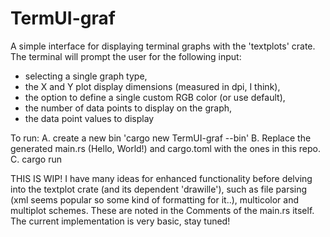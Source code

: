 # TermUI-graf
A simple interface for displaying terminal graphs with the 'textplots' crate.
The terminal will prompt the user for the following input: 
- selecting a single graph type,
- the X and Y plot display dimensions (measured in dpi, I think),
- the option to define a single custom RGB color (or use default),
- the number of data points to display on the graph,
- the data point values to display 

To run: 
A. create a new bin 'cargo new TermUI-graf --bin'
B. Replace the generated main.rs (Hello, World!) and cargo.toml with the ones in this repo.
C. cargo run

THIS IS WIP! I have many ideas for enhanced functionality before delving into the textplot crate (and its dependent 'drawille'), such as file parsing (xml seems popular so some kind of formatting for it..), multicolor and multiplot schemes. These are noted in the Comments of the main.rs itself. The current implementation is very basic, stay tuned!
